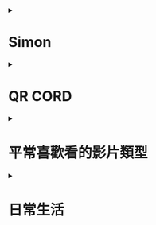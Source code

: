 <details>
<summary>

# Simon

</summary>

| 項次 | 項目 | 內容 |
|----:|------|------|
|1 | 圖片 |<img src="IMG_1181.jpeg" width="100" Height="100" />|
|2 | 姓名 | 王裕善 |
|3 | 職稱 | 店員 |
|4 | 任職公司 | 飲料店 |
</details>

<details>
<summary>

# QR CORD

</summary>
<img src="IMG_0084.png" width="300" Height="300" />
</details>

<details>
<summary>

# 平常喜歡看的影片類型
</summary>
<a href="https://www.youtube.com/watch?v=IXB9Af-KF6I">
<img src="http://img.youtube.com/vi/IXB9Af-KF6I/0.jpg" alt="臺南智慧停車計時收費系統 智慧停車新典範" width="400" height="250" border="10" /></a>
<br>大概就是一些汽車介紹影片，然後上面是我最喜歡的一台車。
</details>


<details>
<summary>

# 日常生活
</summary>
基本上都是在室內活動，打英雄聯盟、聽歌，不然就是開車亂跑。

</details>
